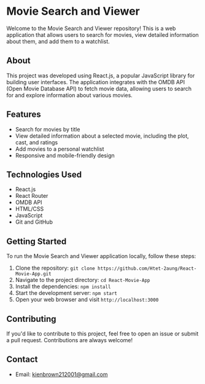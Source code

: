 # Movie Search and Viewer

Welcome to the Movie Search and Viewer repository! This is a web application that allows users to search for movies, view detailed information about them, and add them to a watchlist.

## About
This project was developed using React.js, a popular JavaScript library for building user interfaces. The application integrates with the OMDB API (Open Movie Database API) to fetch movie data, allowing users to search for and explore information about various movies.

## Features
- Search for movies by title
- View detailed information about a selected movie, including the plot, cast, and ratings
- Add movies to a personal watchlist
- Responsive and mobile-friendly design

## Technologies Used
- React.js
- React Router
- OMDB API
- HTML/CSS
- JavaScript
- Git and GitHub

## Getting Started
To run the Movie Search and Viewer application locally, follow these steps:

1. Clone the repository: `git clone https://github.com/Htet-2aung/React-Movie-App.git`
2. Navigate to the project directory: `cd React-Movie-App`
3. Install the dependencies: `npm install`
4. Start the development server: `npm start`
5. Open your web browser and visit `http://localhost:3000`

## Contributing
If you'd like to contribute to this project, feel free to open an issue or submit a pull request. Contributions are always welcome!

## Contact
- Email: kienbrown212001@gmail.com
